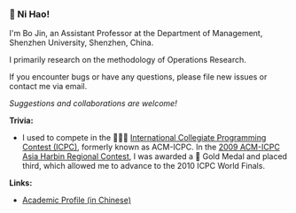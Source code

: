 ### 👋 Ni Hao!

I'm Bo Jin, an Assistant Professor at the Department of Management, Shenzhen University, Shenzhen, China.

I primarily research on the methodology of Operations Research.

If you encounter bugs or have any questions, please file new issues or contact me via email.

*Suggestions and collaborations are welcome!*

**Trivia:**

- I used to compete in the 💭💡🎈 [International Collegiate Programming Contest (ICPC)](https://icpc.global/), formerly known as ACM-ICPC. In the [2009 ACM-ICPC Asia Harbin Regional Contest](https://icpc.global/regionals/finder/Harbin-2009/standings), I was awarded a 🏅 Gold Medal and placed third, which allowed me to advance to the 2010 ICPC World Finals.

**Links:**

- [Academic Profile (in Chinese)](https://ma.szu.edu.cn/jsfc/jinbo.htm)
